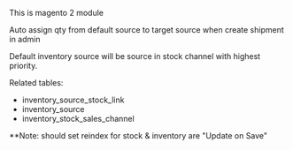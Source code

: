 This is magento 2 module

Auto assign qty from default source to target source when create shipment in admin

Default inventory source will be source in stock channel with highest priority.

Related tables:
- inventory_source_stock_link
- inventory_source
- inventory_stock_sales_channel

**Note: should set reindex for stock & inventory are "Update on Save"
